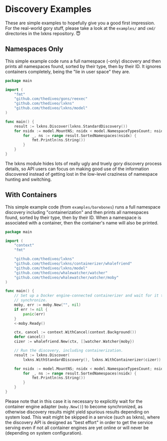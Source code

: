 # Discovery Examples

These are simple examples to hopefully give you a good first impression. For the
real-world gory stuff, please take a look at the `examples/` and `cmd/`
directories in the lxkns repository. 😇

## Namespaces Only

This simple example code runs a full namespace (-only) discovery and then prints
all namespaces found, sorted by their type, then by their ID. It ignores
containers completely, being the "lie in user space" they are.

```go
package main

import (
    "fmt"
    "github.com/thediveo/gons/reexec"
    "github.com/thediveo/lxkns"
    "github.com/thediveo/lxkns/model"
)

func main() {
    result := lxkns.Discover(lxkns.StandardDiscovery())
    for nsidx := model.MountNS; nsidx < model.NamespaceTypesCount; nsidx++ {
        for _, ns := range result.SortedNamespaces(nsidx) {
            fmt.Println(ns.String())
        }
    }
}
```

The lxkns module hides lots of really ugly and truely gory discovery process
details, so API users can focus on making good use of the information discovered
instead of getting lost in the low-level craziness of namespace hunting and
switching.

## With Containers

This simple example code (from `examples/barebones`) runs a full namespace
discovery including "containerization" and then prints all namespaces found,
sorted by their type, then by their ID. When a namespace is associated with a
container, then the container's name will also be printed.

```go
package main

import (
    "context"
    "fmt"

    "github.com/thediveo/lxkns"
    "github.com/thediveo/lxkns/containerizer/whalefriend"
    "github.com/thediveo/lxkns/model"
    "github.com/thediveo/whalewatcher/watcher"
    "github.com/thediveo/whalewatcher/watcher/moby"
)

func main() {
    // Set up a Docker engine-connected containerizer and wait for it to
    // synchronize.
    moby, err := moby.New("", nil)
    if err != nil {
        panic(err)
    }
    <-moby.Ready()

    ctx, cancel := context.WithCancel(context.Background())
    defer cancel()
    cizer := whalefriend.New(ctx, []watcher.Watcher{moby})

    // Run the discovery, including containerization.
    result := lxkns.Discover(
        lxkns.WithStandardDiscovery(), lxkns.WithContainerizer(cizer))

    for nsidx := model.MountNS; nsidx < model.NamespaceTypesCount; nsidx++ {
        for _, ns := range result.SortedNamespaces(nsidx) {
            fmt.Println(ns.String())
        }
    }
}
```

Please note that in this case it is necessary to explicitly wait for the
container engine adapter (`moby.New()`) to become synchronized, as otherwise
discovery results might yield spurious results depending on system load. This
wait might be skipped in a service (such as lxkns), where the discovery API is
designed as "best effort" in order to get the service serving even if not all
container engines are yet online or will never be (depending on system
configuration).
